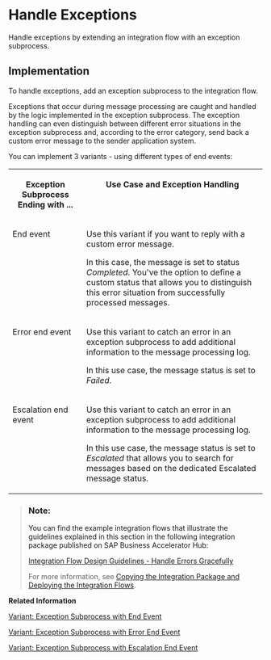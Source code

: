 <!-- loioca95c612b54343579ddf964ea4d3f2a2 -->

# Handle Exceptions

Handle exceptions by extending an integration flow with an exception subprocess.



<a name="loioca95c612b54343579ddf964ea4d3f2a2__handleExceptions"/>

## Implementation

To handle exceptions, add an exception subprocess to the integration flow.

Exceptions that occur during message processing are caught and handled by the logic implemented in the exception subprocess. The exception handling can even distinguish between different error situations in the exception subprocess and, according to the error category, send back a custom error message to the sender application system.

You can implement 3 variants - using different types of end events:


<table>
<tr>
<th valign="top">

Exception Subprocess Ending with ...

</th>
<th valign="top">

Use Case and Exception Handling

</th>
</tr>
<tr>
<td valign="top">

End event

</td>
<td valign="top">

Use this variant if you want to reply with a custom error message.

In this case, the message is set to status *Completed*. You've the option to define a custom status that allows you to distinguish this error situation from successfully processed messages.

</td>
</tr>
<tr>
<td valign="top">

Error end event

</td>
<td valign="top">

Use this variant to catch an error in an exception subprocess to add additional information to the message processing log.

In this use case, the message status is set to *Failed*.

</td>
</tr>
<tr>
<td valign="top">

Escalation end event

</td>
<td valign="top">

Use this variant to catch an error in an exception subprocess to add additional information to the message processing log.

In this use case, the message status is set to *Escalated* that allows you to search for messages based on the dedicated Escalated message status.

</td>
</tr>
</table>

> ### Note:  
> You can find the example integration flows that illustrate the guidelines explained in this section in the following integration package published on SAP Business Accelerator Hub:
> 
> [Integration Flow Design Guidelines - Handle Errors Gracefully](https://api.sap.com/package/DesignGuidelinesHandleErrors?section=Overview)
> 
> For more information, see [Copying the Integration Package and Deploying the Integration Flows](copying-the-integration-package-and-deploying-the-integration-flows-2cb1d31.md).

**Related Information**  


[Variant: Exception Subprocess with End Event](variant-exception-subprocess-with-end-event-5f7b1c7.md "Use this variant if you like to reply with a custom error message. In this case, the message is set to status Completed. You've the option to define a custom status that allows you to distinguish this error situation from successfully processed messages.")

[Variant: Exception Subprocess with Error End Event](variant-exception-subprocess-with-error-end-event-c032016.md "Use this variant to catch an error in an exception subprocess to add additional information to the message processing log. In this use case, the message status is set to Failed.")

[Variant: Exception Subprocess with Escalation End Event](variant-exception-subprocess-with-escalation-end-event-5649cde.md "Use this variant to catch an error in an exception subprocess to add additional information to the message processing log. In this use case, the message status is set to Escalated that allows you to search for messages based on the dedicated Escalated message status.")

